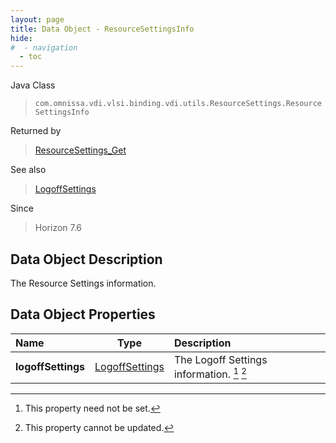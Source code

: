 ```yaml
---
layout: page
title: Data Object - ResourceSettingsInfo
hide:
#  - navigation
  - toc
---
```






Java Class
> `com.omnissa.vdi.vlsi.binding.vdi.utils.ResourceSettings.ResourceSettingsInfo`

Returned by
> [ResourceSettings_Get](vdi.utils.ResourceSettings.md#get)

See also
> [LogoffSettings](vdi.utils.ResourceSettings.LogoffSettings.md)

Since
> Horizon 7.6


## Data Object Description

The Resource Settings information.

## Data Object Properties

 Name | Type | Description
:---|:---:|:---
**logoffSettings**| [LogoffSettings](vdi.utils.ResourceSettings.LogoffSettings.md)|  The Logoff Settings information. [^1] [^2]
 


 


[^1]: This property need not be set.
[^2]: This property cannot be updated.